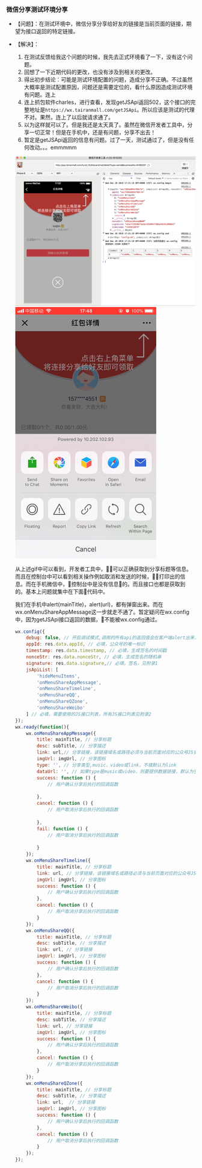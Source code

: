 
### 微信分享测试环境分享
- 【问题】：在测试环境中，微信分享分享给好友的链接是当前页面的链接，期望为接口返回的特定链接。
- 【解决】：
    1. 在测试反馈给我这个问题的时候，我先去正式环境看了一下，没有这个问题。
    2. 回想了一下近期代码的更改，也没有涉及到相关的更改。
    3. 得出初步结论：可能是测试环境配置的问题，造成分享不正确。不过虽然大概率是测试配置原因，问题还是需要定位的，看什么原因造成测试环境有问题。连上
    4. 连上抓包软件charles，进行查看，发现getJSApi返回502，这个接口的完整地址是`https://wx.tairanmall.com/getJSApi`。所以应该是测试的代理不对。果然，连上了以后就请求通了。
    5. 以为这样就可以了。但是我还是太天真了。虽然在微信开发者工具中，分享一切正常！但是在手机中，还是有问题，分享不出去！
    6. 暂定是getJSApi返回的信息有问题。过了一天，测试通过了，但是没有任何改动。。。emmmmm

    ![微信开发者工具中分享](../images/red-share_mp.gif)
    ![手机微信中分享](../images/red-share_ph.gif)

    从上述gif中可以看到，开发者工具中，可以正确获取到分享标题等信息。而且在控制台中可以看到相关操作例如取消和发送的时候，打印出的信息。而在手机微信中，控制台中是没有信息的。而且接口也都是获取到的。基本上问题就集中在下面代码中。

    我们在手机中alert(mainTitle)，alert(url)，都有弹窗出来。而在wx.onMenuShareAppMessage这一步就走不通了。暂定疑问在wx.config中，因为getJSApi接口返回的数据，不能被wx.config通过。

    ```js
    wx.config({
        debug: false, // 开启调试模式,调用的所有api的返回值会在客户端alert出来，若要查看传入的参数，可以在pc端打开，参数信息会通过log打出，仅在pc端时才会打印。
        appId: res.data.appId, // 必填，公众号的唯一标识
        timestamp: res.data.timestamp, // 必填，生成签名的时间戳
        nonceStr: res.data.nonceStr, // 必填，生成签名的随机串
        signature: res.data.signature,// 必填，签名，见附录1
        jsApiList: [
            'hideMenuItems',
            'onMenuShareAppMessage',
            'onMenuShareTimeline',
            'onMenuShareQQ',
            'onMenuShareQZone',
            'onMenuShareWeibo'
        ] // 必填，需要使用的JS接口列表，所有JS接口列表见附录2
    });
    wx.ready(function(){
        wx.onMenuShareAppMessage({
            title: mainTitle, // 分享标题
            desc: subTitle, // 分享描述
            link: url,// 分享链接，该链接域名或路径必须与当前页面对应的公众号JS安全域名一致
            imgUrl: imgUrl, // 分享图标
            type: '', // 分享类型,music、video或link，不填默认为link
            dataUrl: '', // 如果type是music或video，则要提供数据链接，默认为空
            success: function () {
                // 用户确认分享后执行的回调函数

            },
            cancel: function () {
                // 用户取消分享后执行的回调函数

            },
            fail: function () {
                // 用户取消分享后执行的回调函数

            }
        });
        wx.onMenuShareTimeline({
            title: mainTitle, // 分享标题
            link: url, // 分享链接，该链接域名或路径必须与当前页面对应的公众号JS安全域名一致
            imgUrl: imgUrl, // 分享图标
            success: function () {
                // 用户确认分享后执行的回调函数
            },
            cancel: function () {
                // 用户取消分享后执行的回调函数
            }
        });
        wx.onMenuShareQQ({
            title: mainTitle, // 分享标题
            desc: subTitle, // 分享描述
            link: url, // 分享链接
            imgUrl: imgUrl, // 分享图标
            success: function () {
                // 用户确认分享后执行的回调函数
            },
            cancel: function () {
                // 用户取消分享后执行的回调函数
            }
        });
        wx.onMenuShareWeibo({
            title: mainTitle, // 分享标题
            desc: subTitle, // 分享描述
            link: url, // 分享链接
            imgUrl: imgUrl, // 分享图标
            success: function () {
                // 用户确认分享后执行的回调函数
            },
            cancel: function () {
                // 用户取消分享后执行的回调函数
            }
        });
        wx.onMenuShareQZone({
            title: mainTitle, // 分享标题
            desc: subTitle, // 分享描述
            link: url,  // 分享链接
            imgUrl: imgUrl, // 分享图标
            success: function () {
                // 用户确认分享后执行的回调函数
            },
            cancel: function () {
                // 用户取消分享后执行的回调函数
            }
        });
    });
    ```
